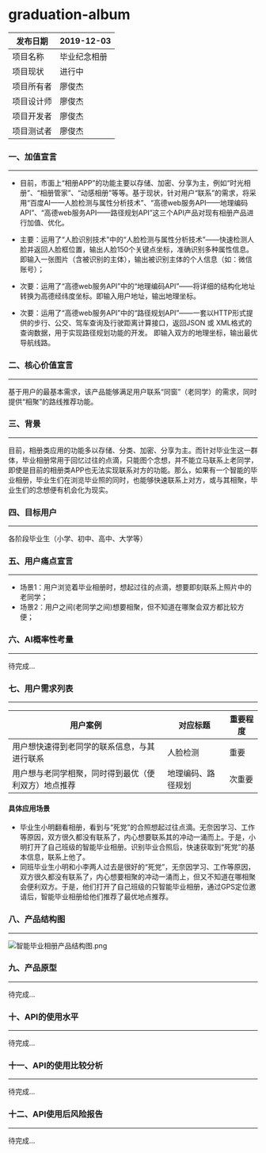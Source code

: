 # graduation-album

 |发布日期 | 2019-12-03 | 
-|-|
项目名称| 毕业纪念相册| 
项目现状| 进行中| 
项目所有者| 廖俊杰| 
项目设计师| 廖俊杰| 
项目开发者|廖俊杰| 
项目测试者| 廖俊杰| 

### 一、加值宣言
*** 
- 目前，市面上“相册APP”的功能主要以存储、加密、分享为主，例如“时光相册”、“相册管家”、“动感相册”等等。基于现状，针对用户“联系”的需求，将采用“百度AI——人脸检测与属性分析技术”、“高德web服务API——地理编码API”、“高德web服务API——路径规划API”这三个API产品对现有相册产品进行加值、优化。

- 主要：运用了“人脸识别技术”中的“人脸检测与属性分析技术”——快速检测人脸并返回人脸框位置，输出人脸150个关键点坐标，准确识别多种属性信息。即输入一张图片（含被识别的主体），输出被识别主体的个人信息（如：微信账号）；

- 次要：运用了“高德web服务API”中的“地理编码API”——将详细的结构化地址转换为高德经纬度坐标。即输入用户地址，输出地理坐标。
            
- 次要：运用了“高德web服务API”中的“路径规划API”——一套以HTTP形式提供的步行、公交、驾车查询及行驶距离计算接口，返回JSON 或 XML格式的查询数据，用于实现路径规划功能的开发。 即输入双方的地理坐标，输出最优导航线路。



### 二、核心价值宣言
***
基于用户的最基本需求，该产品能够满足用户联系“同窗”（老同学）的需求，同时提供“相聚”的路线推荐功能。

### 三、背景
***
目前，相册类应用的功能多以存储、分类、加密、分享为主。而针对毕业生这一群体，毕业相册常用于回忆过往的点滴，只能图个念想，并不能立马联系上老同学，即使是目前的相册类APP也无法实现联系对方的功能。那么，如果有一个智能的毕业相册，毕业生们在浏览毕业照的同时，也能够快速联系上对方，或与其相聚，毕业生们的念想便有机会化为现实。
### 四、目标用户
***
各阶段毕业生（小学、初中、高中、大学等）

### 五、用户痛点宣言
***
- 场景1：用户浏览着毕业相册时，想起过往的点滴，想要即刻联系上照片中的老同学；
- 场景2：用户之间(老同学之间)想要相聚，但不知道在哪聚会双方都比较方便；

### 六、AI概率性考量
***
待完成...

### 七、用户需求列表
***
用户案例 | 对应标题 |  重要程度
-|-|-
用户想快速得到老同学的联系信息，与其进行联系 | 人脸检测 | 重要 |
用户想与老同学相聚，同时得到最优（便利双方）地点推荐 | 地理编码、路径规划 | 次重要|

#### 具体应用场景
- 毕业生小明翻看相册，看到与“死党”的合照想起过往点滴。无奈因学习、工作等原因，双方很久都没有联系了，内心想要联系其的冲动一涌而上。于是，小明打开了自己班级的智能毕业相册。识别毕业合照后，快速获取到“死党”的基本信息，联系上他了。
- 同班毕业生小明和小李两人过去是很好的“死党”，无奈因学习、工作等原因，双方很久都没有联系了，内心想要相聚的冲动一涌而上，但又不知道在哪相聚会便利双方。于是，他们打开了自己班级的只智能毕业相册，通过GPS定位邀请后，智能毕业相册给他们推荐了最优地点推荐。

### 八、产品结构图
***
![智能毕业相册产品结构图.png](https://upload-images.jianshu.io/upload_images/9455181-39af9d5670fc0ab2.png?imageMogr2/auto-orient/strip%7CimageView2/2/w/1240)


### 九、产品原型
***
待完成...

### 十、API的使用水平
***
待完成...

### 十一、API的使用比较分析
***
待完成...

### 十二、API使用后风险报告
***
待完成...




